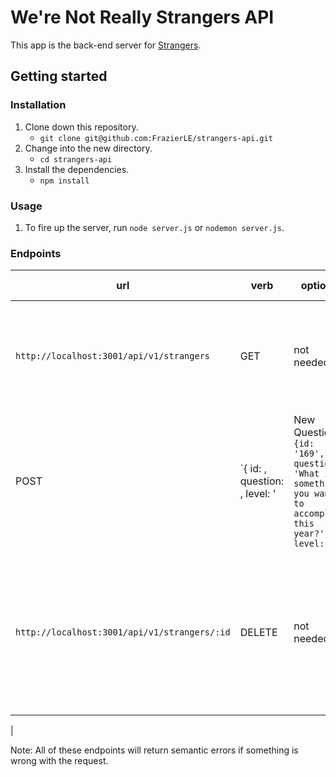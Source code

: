 # We're Not Really Strangers API

This app is the back-end server for [Strangers]('https://github.com/FrazierLE/strangers').

## Getting started

### Installation

1. Clone down this repository.
    - `git clone git@github.com:FrazierLE/strangers-api.git`
2. Change into the new directory.
    - `cd strangers-api`
3. Install the dependencies.
    - `npm install`

### Usage

1. To fire up the server, run `node server.js` or `nodemon server.js`.

### Endpoints

| url | verb | options | sample response |
| ----|------|---------|---------------- |
| `http://localhost:3001/api/v1/strangers` | GET | not needed | Array of all questions: `[{ id: 1, question: "What was your first impression of me?", level: 1}]` | 
POST | `{ id: <Number>, question: <String>, level: <Number>' | New Question: `{id: '169', question: 'What is something you want to accomplish this year?', level: 2}` |
| `http://localhost:3001/api/v1/strangers/:id` | DELETE | not needed | Array of all remaining questions: `[{id: '169', question: 'What is something you want to accomplish this year?', level: 2}]`
|


Note: All of these endpoints will return semantic errors if something is wrong with the request.
